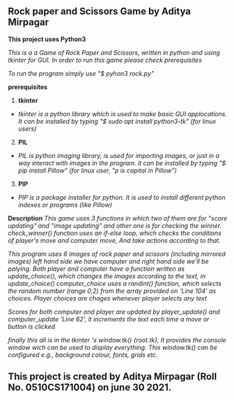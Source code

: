 ## Rock paper and Scissors Game by Aditya Mirpagar

**This project uses Python3**

*This is a a Game of Rock Paper and Scissors, written in python and using tkinter for GUI.*
*In order to run this game please check prerequisites*


*To run the program simply use "$ pyhon3 rock.py"*


**prerequisites**

1. **tkinter**
* *tkinter is a python library which is used to make basic GUI applocations. It can be installed by typing "$ sudo apt install python3-tk" (for linux users)*

2. **PIL**
* *PIL is python imaging library, is used for importing images, or just in a way interact with images in the program. it can be installed by typing "$ pip install Pillow" (for linux user, "p is capital in Pillow")*

3. **PIP**
* *PIP is a package installer for python. It is used to install different python indexes or programs (like Pillow)*

**Description**
*This game uses 3 functions in which two of them are for "score updating" and "image updating" and other one is for checking the winner. check_winner() function uses an if-else loop, which checks the conditions of player's move and computer move, And take actions according to that.*

*This program uses 6 images of rock paper and scissors (including mirrored images) left hand side we have computer and right hand side we'll be palying. Both player and computer have a function written as update_choice(), which changes the images according to the text, in update_choice() computer_choice uses a randint() function, which selects the random number (range 0,2) from the array provided on 'Line 104' as choices. Player choices are chages whenever player selects any text*

*Scores for both computer and player are updated by player_update() and computer_update 'Line 62', it increments the text each time a move or button is clicked*

*finally this all is in the tkinter 's window.tk() {root.tk}, It provides the console window wich can be used to display everything. This window.tk() can be configured e.g., background colour, fonts, grids etc.*

## This project is created by Aditya Mirpagar (Roll No. 0510CS171004) on june 30 2021. 